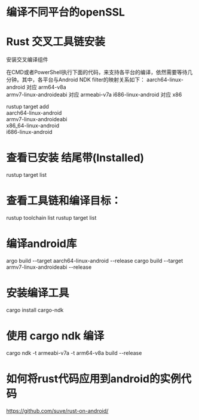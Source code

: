 # 编译不同平台的openSSL


# Rust 交叉工具链安装
安装交叉编译组件

在CMD或者PowerShell执行下面的代码，来支持各平台的编译，依然需要等待几分钟。其中，各平台与Android NDK filter的映射关系如下：
 aarch64-linux-android 对应 arm64-v8a  
 armv7-linux-androideabi 对应 armeabi-v7a 
 i686-linux-android 对应 x86

rustup target add \
aarch64-linux-android \
armv7-linux-androideabi \
x86_64-linux-android \
i686-linux-android 

# 查看已安装 结尾带(Installed)
rustup target list

# 查看工具链和编译目标：
rustup toolchain list
rustup target list


# 编译android库
 argo build --target aarch64-linux-android --release
 cargo build --target armv7-linux-androideabi --release

# 安装编译工具
cargo install cargo-ndk
# 使用 cargo ndk 编译
cargo ndk -t armeabi-v7a -t arm64-v8a build --release

# 如何将rust代码应用到android的实例代码
https://github.com/suve/rust-on-android/